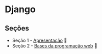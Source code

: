 # Django

## Seções
  - Seção 1 - [Apresentação](https://github.com/lfnd0/Django/tree/master/secao1_apresentacao) :file_folder:
  - Seção 2 - [Bases da programação web](https://github.com/lfnd0/Django/tree/master/secao2_bases_programacao_web) :file_folder:
